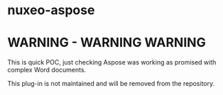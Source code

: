 # nuxeo-aspose

# WARNING - WARNING WARNING

This is quick POC, just checking Aspose was working as promised with complex Word documents.

This plug-in is not maintained and will be removed from the repository.
